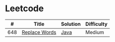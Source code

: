 # Leetcode
| # | Title | Solution | Difficulty |
|---| ----- | -------- | ---------- |
|648|[Replace Words](https://leetcode.com/problems/replace-words/description/) | [Java](./src/leetcode/other/ReplaceWords.java)|Medium|